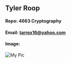 ## Tyler Roop
#### Repo: 4663 Cryptography
#### Email: tarrox16@yahoo.com
#### Image:

![My Pic](./Me3.png)
